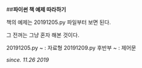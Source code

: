 ##**파이썬 책 예제 따라하기**


책의 예제는 20191205.py 파일부터 보면 된다.

그 전꺼는 그냥 혼자 해본 것이다.

20191205.py ~ : 자료형
20191209.py 후반부 ~ : 제어문

*since. 11.26 2019*